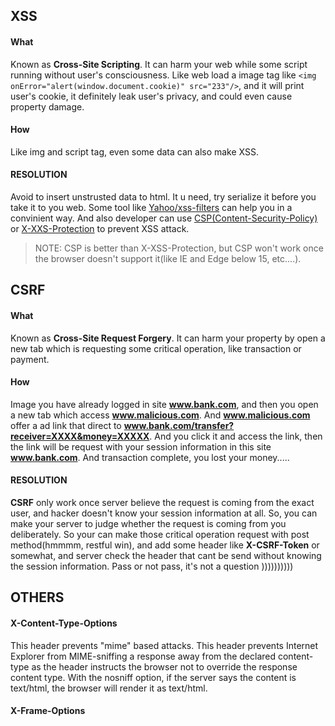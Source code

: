 ## XSS

#### What

Known as **Cross-Site Scripting**. It can harm your web while some script running without user's consciousness. Like web load a image tag like `<img onError="alert(window.document.cookie)" src="233"/>`, and it will print user's cookie, it definitely leak user's privacy, and could even cause property damage.

#### How

Like img and script tag, even some data can also make XSS.

#### RESOLUTION

Avoid to insert unstrusted data to html. It u need, try serialize it before you take it to you web. Some tool like [Yahoo/xss-filters](https://github.com/yahoo/xss-filters) can help you in a convinient way. And also developer can use [CSP(Content-Security-Policy)](https://developer.mozilla.org/en-US/docs/Web/HTTP/Headers/Content-Security-Policy) or [X-XXS-Protection](https://developer.mozilla.org/en-US/docs/Web/HTTP/Headers/X-XSS-Protection) to prevent XSS attack.
> NOTE: CSP is better than X-XSS-Protection, but CSP won't work once the browser doesn't support it(like IE and Edge below 15, etc....). 

## CSRF

#### What

Known as **Cross-Site Request Forgery**. It can harm your property by open a new tab which is requesting some critical operation, like transaction or payment.

#### How

Image you have already logged in site **www.bank.com**, and then you open a new tab which access **www.malicious.com**. And **www.malicious.com** offer a ad link that direct to **www.bank.com/transfer?receiver=XXXX&money=XXXXX**. And you click it and access the link, then the link will be request with your session information in this site **www.bank.com**. And transaction complete, you lost your money.....

#### RESOLUTION

**CSRF** only work once server believe the request is coming from the exact user, and hacker doesn't know your session information at all. So, you can make your server to judge whether the request is coming from you deliberately. So your can make those critical operation request with post method(hmmmm, restful win), and add some header like **X-CSRF-Token** or somewhat, and server check the header that cant be send without knowing the session information. Pass or not pass, it's not a question ))))))))))

## OTHERS

#### X-Content-Type-Options

This header prevents "mime" based attacks. This header prevents Internet Explorer from MIME-sniffing a response away from the declared content-type as the header instructs the browser not to override the response content type. With the nosniff option, if the server says the content is text/html, the browser will render it as text/html.

#### X-Frame-Options

